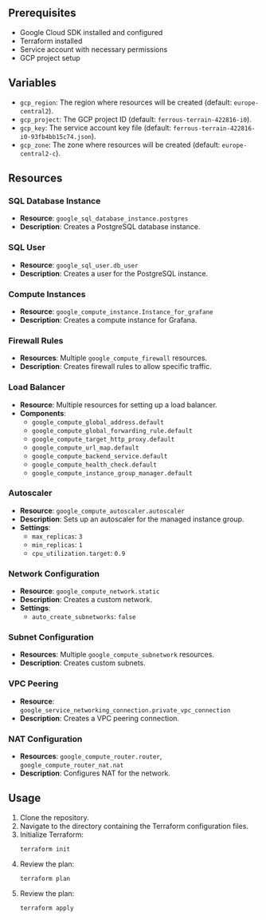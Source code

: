 ## Prerequisites

- Google Cloud SDK installed and configured
- Terraform installed
- Service account with necessary permissions
- GCP project setup

## Variables

- `gcp_region`: The region where resources will be created (default: `europe-central2`).
- `gcp_project`: The GCP project ID (default: `ferrous-terrain-422816-i0`).
- `gcp_key`: The service account key file (default: `ferrous-terrain-422816-i0-93fb4bb15c74.json`).
- `gcp_zone`: The zone where resources will be created (default: `europe-central2-c`).

## Resources

### SQL Database Instance

- **Resource**: `google_sql_database_instance.postgres`
- **Description**: Creates a PostgreSQL database instance.


### SQL User

- **Resource**: `google_sql_user.db_user`
- **Description**: Creates a user for the PostgreSQL instance.

### Compute Instances

- **Resource**: `google_compute_instance.Instance_for_grafane`
- **Description**: Creates a compute instance for Grafana.

### Firewall Rules

- **Resources**: Multiple `google_compute_firewall` resources.
- **Description**: Creates firewall rules to allow specific traffic.


### Load Balancer

- **Resource**: Multiple resources for setting up a load balancer.
- **Components**:
  - `google_compute_global_address.default`
  - `google_compute_global_forwarding_rule.default`
  - `google_compute_target_http_proxy.default`
  - `google_compute_url_map.default`
  - `google_compute_backend_service.default`
  - `google_compute_health_check.default`
  - `google_compute_instance_group_manager.default`

### Autoscaler

- **Resource**: `google_compute_autoscaler.autoscaler`
- **Description**: Sets up an autoscaler for the managed instance group.
- **Settings**:
  - `max_replicas`: `3`
  - `min_replicas`: `1`
  - `cpu_utilization.target`: `0.9`

### Network Configuration

- **Resource**: `google_compute_network.static`
- **Description**: Creates a custom network.
- **Settings**:
  - `auto_create_subnetworks`: `false`

### Subnet Configuration

- **Resources**: Multiple `google_compute_subnetwork` resources.
- **Description**: Creates custom subnets.


### VPC Peering

- **Resource**: `google_service_networking_connection.private_vpc_connection`
- **Description**: Creates a VPC peering connection.

### NAT Configuration

- **Resources**: `google_compute_router.router`, `google_compute_router_nat.nat`
- **Description**: Configures NAT for the network.


## Usage

1. Clone the repository.
2. Navigate to the directory containing the Terraform configuration files.
3. Initialize Terraform:
   ```console
   terraform init
   ```
4. Review the plan:
   ```console
   terraform plan
   ```
5. Review the plan:
   ```console
   terraform apply
   ```

